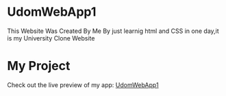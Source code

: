 # UdomWebApp1
This Website Was Created By Me By just learnig html and CSS in one day,it is my University Clone Website

# My Project

Check out the live preview of my app: [UdomWebApp1](amosfullstack.github.io/UdomWebApp1/)
